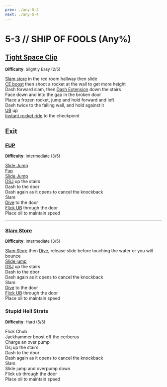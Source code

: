 ```yaml
---
prev: ./any-5-2
next: ./any-5-4
---
```


# 5-3 // SHIP OF FOOLS (Any%)

## [Tight Space Clip](https://youtu.be/yMunNEGBo20)
<font size="2">
    <b>Difficulty</b>: Slightly Easy (2/5)
</font>

[Slam store](/speedrun-tech.md#slam-store) in the red room hallway then slide <br/>
[CE boost](/speedrun-tech.md#ce-boost-core-eject-boost) then shoot a rocket at the wall to get more height <br/>
Dash forward slam, then [Dash Extension](/speedrun-tech.md#dash-extension) down the stairs <br/>
Face down and into the gap in the broken door <br/>
Place a frozen rocket, jump and hold forward and left <br/>
Dash twice to the falling wall, and hold against it <br/>
[UB](/speedrun-tech.md#ub-ultraboost) up <br/>
[Instant rocket ride](/speedrun-tech.md#instant-rocket-ride) to the checkpoint <br/>


## Exit

### [FUP](https://youtu.be/ExslsMlx7GI)
<font size="2">
    <b>Difficulty</b>: Intermediate (3/5)
</font>

[Slide Jump](/speedrun-tech.md#slide-jump) <br/>
[Fup](/speedrun-tech.md#fup-frozen-unfriendly-pull-it) <br/>
[Slide Jump](/speedrun-tech.md#slide-jump) <br/>
[DSJ](/speedrun-tech.md#dsj-dash-slide-jump) up the stairs <br/>
Dash to the door  <br/>
Dash again as it opens to cancel the knockback <br/>
Slam <br/>
[Dive](/speedrun-tech.md#dives) to the door<br/>
[Flick UB](/speedrun-tech.md#flick-ub) through the door <br/>
Place oil to maintain speed <br/>
***
### [Slam Store](https://youtu.be/8n6OD23X8qA)
<font size="2">
    <b>Difficulty</b>: Intermediate (3/5)
</font>

[Slam Store](/speedrun-tech.md#slam-store) then [Dive](/speedrun-tech.md#dives), release slide before touching the water or you will bounce <br/>
[Slide jump](/speedrun-tech.md#slide-jump) <br/>
[DSJ](/speedrun-tech.md#dsj-dash-slide-jump) up the stairs  <br/>
Dash to the door <br/>
Dash again as it opens to cancel the knockback <br/>
Slam <br/>
[Dive](/speedrun-tech.md#dives) to the door<br/>
[Flick UB](/speedrun-tech.md#flick-ub) through the door <br/>
Place oil to maintain speed

### Stupid Hell Strats
<font size="2">
    <b>Difficulty</b>: Hard (5/5)
</font>

Flick Chub<br/>
Jackhammer boost off the cerberus <br/>
Charge an over pump <br/>
Dsj up the stairs <br/>
Dash to the door  <br/>
Dash again as it opens to cancel the knockback <br/>
Slam <br/>
Slide jump and overpump down <br/>
Flick ub through the door <br/>
Place oil to maintain speed